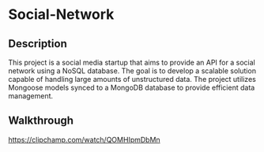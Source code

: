 # Social-Network

## Description
This project is a social media startup that aims to provide an API for a social network using a NoSQL database. The goal is to develop a scalable solution capable of handling large amounts of unstructured data. The project utilizes Mongoose models synced to a MongoDB database to provide efficient data management.

## Walkthrough
https://clipchamp.com/watch/QOMHIpmDbMn
